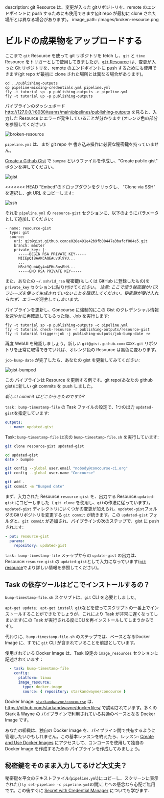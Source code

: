 description: git Resource は、変更が入った gitリポジトリを、remote のエンドポイントに push するためにも使用できます(git repo が最初に clone された場所とは異なる場合があります)。
image_path: /images/broken-resource.png

# ビルドの成果物をアップロードする

ここまで `git` Resource を使って git リポジトリを fetch し、`git` と `time` Resource をトリガーとして使用してきましたが、[`git` Resource](https://github.com/concourse/git-resource) は、変更が入った Git リポジトリを、remote のエンドポイントに push するためにも使用できます(git repo が最初に clone された場所とは異なる場合があります)。

```
cd ../publishing-outputs
cp pipeline-missing-credentials.yml pipeline.yml
fly -t tutorial sp -p publishing-outputs -c pipeline.yml
fly -t tutorial up -p publishing-outputs
```

パイプラインのダッシュボード http://127.0.0.1:8080/teams/main/pipelines/publishing-outputs を見ると、入力した Resource にエラーが発生していることが分かります (オレンジ色の部分を参照してください):

![broken-resource](/images/broken-resource.png)

`pipeline.yml` は、まだ git repo や 書き込み操作に必要な秘密鍵を持っていません。

[Create a Github Gist](https://gist.github.com/) で `bumpme` というファイルを作成し、"Create public gist" ボタンを押してください。

![gist](/images/gist.png)

<<<<<<< HEAD
"Embed"のドロップダウンをクリックし、 "Clone via SSH" を選択し、git URL をコピーします:

![ssh](/images/ssh.png)

それを `pipeline.yml` の `resource-gist` セクションに、以下のようにパラメータとして追加してください:

```
- name: resource-gist
  type: git
  source:
    uri: git@gist.github.com:e028e491e42b9fb08447a3bafcf884e5.git
    branch: master
    private_key: |-
      -----BEGIN RSA PRIVATE KEY-----
      MIIEpQIBAAKCAQEAuvUl9YU...
      ...
      HBstYQubAQy4oAEHu8osRhH...
      -----END RSA PRIVATE KEY-----
```

また、あなたの `~/.ssh/id_rsa` 秘密鍵(もしくは GitHub に登録したもの)を `private_key` セクションに貼り付けてください。
_注意: ここで使う秘密鍵がパスフレーズを使って生成されていないことを確認してください。秘密鍵が受け入れられず、エラーが発生してしまいます。_

パイプラインを更新し、Concourse に強制的にこの Gist のクレデンシャル情報を速やかに再確認してもらった後、Job を実行します:

```
fly -t tutorial sp -p publishing-outputs -c pipeline.yml
fly -t tutorial check-resource -r publishing-outputs/resource-gist
fly -t tutorial trigger-job -j publishing-outputs/job-bump-date -w
```

再度 WebUI を確認しましょう。新しい `git@gist.github.com:XXXX.git` リポジトリを正常に取得できていれば、オレンジ色の Resource は黒色に変わります。

`job-bump-date` が完了したら、あなたの gist を更新してみてください:

![gist-bumped](/images/gist-bumped.png)

この パイプラインは Resource を更新する例です。git repo(あなたの github gist)に新しい git commits を push しました。

_新しい commit はどこからきたのですか?_

`task: bump-timestamp-file` の Task ファイルの設定で、1つの出力 `updated-gist`を指定しています:

```yaml
outputs:
  - name: updated-gist
```

Task: `bump-timestamp-file` は次の `bump-timestamp-file.sh` を実行しています:

```bash
git clone resource-gist updated-gist

cd updated-gist
date > bumpme

git config --global user.email "nobody@concourse-ci.org"
git config --global user.name "Concourse"

git add .
git commit -m "Bumped date"
```

まず、入力された Resource:`resource-gist` を、出力する Resource:`updated-gist` にコピーしました（ `git clone` を使用し、`git`の作法に従っています）。 `updated-gist` ディレクトリにいくつかの変更が加えられ、`updated-gist`フォルダのGitリポジトリを変更する `git commit` が続きます。この `updated-gist` フォルダと、`git commit` が追加され、パイプラインの次のステップで、gist に push されます:

```yaml
- put: resource-gist
  params:
    repository: updated-gist
```

`task: bump-timestamp-file` ステップからの `update-gist` の出力は、Resource:`resource-gist` の `updated-gist`として入力になっています([`git` resource](https://github.com/concourse/git-resource)でより詳しい情報を参照してください)。

## Task の依存ツールはどこでインストールするの？

`bump-timestamp-file.sh` スクリプトは、`git` CLI を必要としました。

`apt-get update; apt-get install git`などを使ってスクリプトの一番上でインストールすることができたでしょうが、これにより Task が非常に遅くなってしまいます(この Task が実行される度にCLIを再インストールしてしまうからです)。

代わりに、`bump-timestamp-file.sh` のステップでは、ベースとなるDocker Image に、すでに `git` CLI が含まれていることを前提としています。

使用されている Docker Image は、Task 設定の `image_resources` セクションに記述されています：

```yaml
  - task: bump-timestamp-file
    config:
      platform: linux
      image_resource:
        type: docker-image
        source: { repository: starkandwayne/concourse }
```

Docker Image: [`starkandwayne/concourse`](https://hub.docker.com/r/starkandwayne/concourse) は、https://github.com/starkandwayne/dockerfiles/ で説明されています。多くの Stark & Wayne の パイプラインで利用されている共通のベースとなる Docker Image です。

あなたの組織は、独自の Docker Image を、パイプライン間で共有するように管理したいかもしれません。この基本レッスンを終えたら、レッスン: [Create and Use Docker Images](/miscellaneous/docker-images/) にアクセスして、コンコースを使用して独自の Docker Image を作成するための パイプラインを作成してみましょう。

## 秘密鍵をそのまま入力してるけど大丈夫？

秘密鍵を平文のテキストファイル(`pipeline.yml`)にコピーし、スクリーンに表示された(`fly set-pipeline -c pipeline.yml`の間)ことへの懸念なら心配ご無用です。この後すぐに [Secret with Credential Manager](/basics/secret-parameters/) についても学びます.
